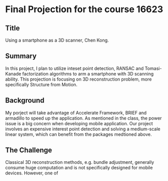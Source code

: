# Final Projection for the course 16623
## Title
Using a smartphone as a 3D scanner, Chen Kong.

## Summary
In this project, I plan to utilize inteset point detection, RANSAC and Tomasi-Kanade factorization algorithms to arm a smartphone with 3D scanning ability. This projection is focusing on 3D reconstruction problem, more specifically Structure from Motion.

## Background
My porject will take advantage of Accelerate Framework, BRIEF and armadillo to speed up the application.
As mentioned in the class, the power issue is a big concern when developing mobile application.
Our project involves an expensive interest point detection and solving a medium-scale linear system, which can benefit from the packages medtioned above.

## The Challenge
Classical 3D reconstruction methods, e.g. bundle adjustment, generally consume huge computation and is not specifically designed for mobile devices.
However, one of 
